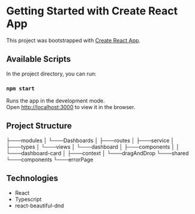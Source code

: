 # Getting Started with Create React App

This project was bootstrapped with [Create React App](https://github.com/facebook/create-react-app).

## Available Scripts

In the project directory, you can run:

### `npm start`

Runs the app in the development mode.\
Open [http://localhost:3000](http://localhost:3000) to view it in the browser.


## Project Structure

├───modules
│   └───Dashboards
│       ├───routes
│       ├───service
│       ├───types
│       └───views
│           └───dashboard
│               ├───components
│               │   └───dashboard-card
│               ├───context
│               └───dragAndDrop
└───shared
    └───components
        └───errorPage


## Technologies

- React
- Typescript
- react-beautiful-dnd